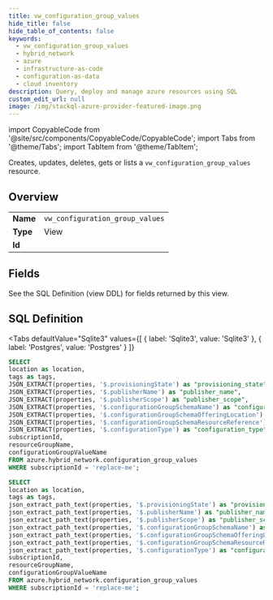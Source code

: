 ```yaml
--- 
title: vw_configuration_group_values
hide_title: false
hide_table_of_contents: false
keywords:
  - vw_configuration_group_values
  - hybrid_network
  - azure
  - infrastructure-as-code
  - configuration-as-data
  - cloud inventory
description: Query, deploy and manage azure resources using SQL
custom_edit_url: null
image: /img/stackql-azure-provider-featured-image.png
---
```


import CopyableCode from '@site/src/components/CopyableCode/CopyableCode';
import Tabs from '@theme/Tabs';
import TabItem from '@theme/TabItem';

Creates, updates, deletes, gets or lists a <code>vw_configuration_group_values</code> resource.

## Overview
<table><tbody>
<tr><td><b>Name</b></td><td><code>vw_configuration_group_values</code></td></tr>
<tr><td><b>Type</b></td><td>View</td></tr>
<tr><td><b>Id</b></td><td><CopyableCode code="azure.hybrid_network.vw_configuration_group_values" /></td></tr>
</tbody></table>

## Fields

See the SQL Definition (view DDL) for fields returned by this view.

## SQL Definition

<Tabs
defaultValue="Sqlite3"
values={[
{ label: 'Sqlite3', value: 'Sqlite3' },
{ label: 'Postgres', value: 'Postgres' }
]}
>
<TabItem value="Sqlite3">

```sql
SELECT
location as location,
tags as tags,
JSON_EXTRACT(properties, '$.provisioningState') as "provisioning_state",
JSON_EXTRACT(properties, '$.publisherName') as "publisher_name",
JSON_EXTRACT(properties, '$.publisherScope') as "publisher_scope",
JSON_EXTRACT(properties, '$.configurationGroupSchemaName') as "configuration_group_schema_name",
JSON_EXTRACT(properties, '$.configurationGroupSchemaOfferingLocation') as "configuration_group_schema_offering_location",
JSON_EXTRACT(properties, '$.configurationGroupSchemaResourceReference') as "configuration_group_schema_resource_reference",
JSON_EXTRACT(properties, '$.configurationType') as "configuration_type",
subscriptionId,
resourceGroupName,
configurationGroupValueName
FROM azure.hybrid_network.configuration_group_values
WHERE subscriptionId = 'replace-me';
```

</TabItem>
<TabItem value="Postgres">

```sql
SELECT
location as location,
tags as tags,
json_extract_path_text(properties, '$.provisioningState') as "provisioning_state",
json_extract_path_text(properties, '$.publisherName') as "publisher_name",
json_extract_path_text(properties, '$.publisherScope') as "publisher_scope",
json_extract_path_text(properties, '$.configurationGroupSchemaName') as "configuration_group_schema_name",
json_extract_path_text(properties, '$.configurationGroupSchemaOfferingLocation') as "configuration_group_schema_offering_location",
json_extract_path_text(properties, '$.configurationGroupSchemaResourceReference') as "configuration_group_schema_resource_reference",
json_extract_path_text(properties, '$.configurationType') as "configuration_type",
subscriptionId,
resourceGroupName,
configurationGroupValueName
FROM azure.hybrid_network.configuration_group_values
WHERE subscriptionId = 'replace-me';
```

</TabItem>
</Tabs>
